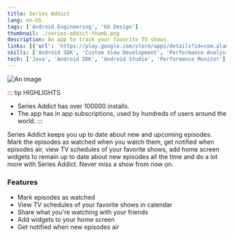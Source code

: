 ```yaml
---
title: Series Addict
lang: en-US
tags: ['Android Engineering', 'UX Design']
thumbnail: ./series-addict-thumb.png
description: An app to track your favorite TV shows.
links: [{'url': 'https://play.google.com/store/apps/details?id=com.alamkanak.seriesaddict', 'text': 'Get it from Google Play', 'icon': ['fab', 'google-play']}, {'url': 'https://alamkanak.github.io/Series-Addict-App-Page/', 'text': 'View Homepage', 'icon': ['fas', 'home']}]
skills: ['Android SDK', 'Custom View Development', 'Performance Analysis', 'UX Design', 'Google Play Management']
tech: ['Java', 'Android SDK', 'Android Studio', 'Performance Monitor']
---
```

![An image](/series-addict.png)

::: tip HIGHLIGHTS
- Series Addict has over 100000 installs.
- The app has in app subscriptions, used by hundreds of users around the world.
:::

Series Addict keeps you up to date about new and upcoming episodes. Mark the episodes as watched when you watch them, get notified when episodes air, view TV schedules of your favorite shows, add home screen widgets to remain up to date about new episodes all the time and do a lot more with Series Addict. Never miss a show from now on.

### Features
- Mark episodes as watched
- View TV schedules of your favorite shows in calendar
- Share what you're watching with your friends
- Add widgets to your home screen
- Get notified when new episodes air